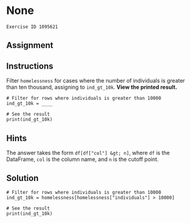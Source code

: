 
#  None

```
Exercise ID 1095621
```

##  Assignment 

##  Instructions 

Filter `homelessness` for cases where the number of individuals is greater than ten thousand, assigning to `ind_gt_10k`. **View the printed result.**



```
# Filter for rows where individuals is greater than 10000
ind_gt_10k = ____

# See the result
print(ind_gt_10k)
```

##  Hints 

The answer takes the form `df[df["col"] &gt; n]`, where `df` is the DataFrame, `col` is the column name, and `n` is the cutoff point.



##  Solution 

```
# Filter for rows where individuals is greater than 10000
ind_gt_10k = homelessness[homelessness["individuals"] > 10000]

# See the result
print(ind_gt_10k)
```


